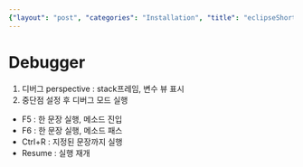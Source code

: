 ```yaml
---
{"layout": "post", "categories": "Installation", "title": "eclipseShortCut", "feature-img": "assets/img/feature_img.png"}
---
```

# Debugger
1. 디버그 perspective : stack프레임, 변수 뷰 표시
2. 중단점 설정 후 디버그 모드 실행
- F5 : 한 문장 실행, 메소드 진입
- F6 : 한 문장 실행, 메소드 패스
- Ctrl+R : 지정된 문장까지 실행
- Resume : 실행 재개
